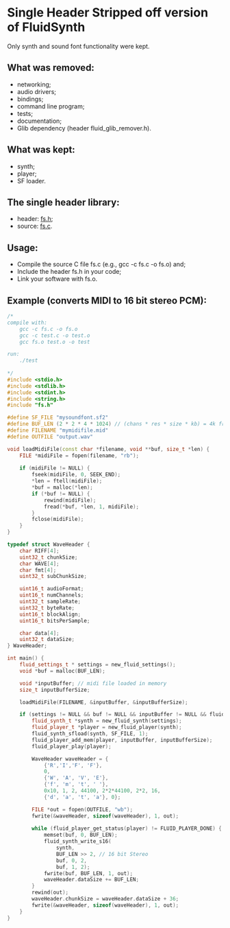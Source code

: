 
# Single Header Stripped off version of FluidSynth

Only synth and sound font functionality were kept.

## What was removed:

- networking;
- audio drivers;
- bindings;
- command line program;
- tests;
- documentation;
- Glib dependency (header fluid_glib_remover.h).

## What was kept:
- synth;
- player;
- SF loader.
	
## The single header library:

- header: [fs.h](https://github.com/rpvelloso/fluidsynth/blob/master/src/fs.h);
- source: [fs.c](https://github.com/rpvelloso/fluidsynth/blob/master/src/fs.c).
	
## Usage:

- Compile the source C file fs.c (e.g., gcc -c fs.c -o fs.o) and;
- Include the header fs.h in your code;
- Link your software with fs.o.
	
## Example (converts MIDI to 16 bit stereo PCM):

```cpp
/* 
compile with: 
	gcc -c fs.c -o fs.o 
	gcc -c test.c -o test.o 
	gcc fs.o test.o -o test 

run:
	./test
	
*/
#include <stdio.h>
#include <stdlib.h>
#include <stdint.h>
#include <string.h>
#include "fs.h"

#define SF_FILE "mysoundfont.sf2"
#define BUF_LEN (2 * 2 * 4 * 1024) // (chans * res * size * kb) = 4k frames 16bits stereo
#define FILENAME "mymidifile.mid"
#define OUTFILE "output.wav"

void loadMidiFile(const char *filename, void **buf, size_t *len) {
	FILE *midiFile = fopen(filename, "rb");
	
	if (midiFile != NULL) {
		fseek(midiFile, 0, SEEK_END);
		*len = ftell(midiFile);
		*buf = malloc(*len);
		if (*buf != NULL) {
			rewind(midiFile);
			fread(*buf, *len, 1, midiFile);
		}
		fclose(midiFile);
	}
}

typedef struct WaveHeader {
	char RIFF[4];
	uint32_t chunkSize;
	char WAVE[4];
	char fmt[4];
	uint32_t subChunkSize;

	uint16_t audioFormat;
	uint16_t numChannels;
	uint32_t sampleRate;
	uint32_t byteRate;
	uint16_t blockAlign;
	uint16_t bitsPerSample;

	char data[4];
	uint32_t dataSize;
} WaveHeader;

int main() {
	fluid_settings_t * settings = new_fluid_settings();
	void *buf = malloc(BUF_LEN);

	void *inputBuffer; // midi file loaded in memory
	size_t inputBufferSize;

	loadMidiFile(FILENAME, &inputBuffer, &inputBufferSize);

	if (settings != NULL && buf != NULL && inputBuffer != NULL && fluid_is_soundfont(SF_FILE)) {
		fluid_synth_t *synth = new_fluid_synth(settings);
		fluid_player_t *player = new_fluid_player(synth);
		fluid_synth_sfload(synth, SF_FILE, 1);
		fluid_player_add_mem(player, inputBuffer, inputBufferSize);
		fluid_player_play(player);

		WaveHeader waveHeader = {
			{'R','I','F', 'F'}, 
			0, 
			{'W', 'A', 'V', 'E'}, 
			{'f', 'm', 't', ' '}, 
			0x10, 1, 2, 44100, 2*2*44100, 2*2, 16, 
			{'d', 'a', 't', 'a'}, 0};

		FILE *out = fopen(OUTFILE, "wb");
		fwrite(&waveHeader, sizeof(waveHeader), 1, out);
		
		while (fluid_player_get_status(player) != FLUID_PLAYER_DONE) {
			memset(buf, 0, BUF_LEN);
			fluid_synth_write_s16(
				synth,
				BUF_LEN >> 2, // 16 bit Stereo
				buf, 0, 2,
				buf, 1, 2);
			fwrite(buf, BUF_LEN, 1, out);
			waveHeader.dataSize += BUF_LEN;
		}
		rewind(out);
		waveHeader.chunkSize = waveHeader.dataSize + 36;
		fwrite(&waveHeader, sizeof(waveHeader), 1, out);
	}
}
```
